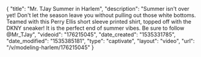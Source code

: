 {
    "title": "Mr. TJay Summer in Harlem",
    "description": "Summer isn't over yet! Don't let the season leave you without pulling out those white bottoms.  Teamed with this Perry Ellis short sleeve printed shirt, topped off with the DKNY sneaker! It is the perfect end of summer vibes.  Be sure to follow @Mr_TJay",
    "videoid": "176215045",
    "date_created": "1535331785",
    "date_modified": "1535385181",
    "type": "captivate",
    "layout": "video",
    "url": "\/v\/modeling-harlem\/176215045"
}